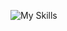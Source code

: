 ![My Skills](https://skillicons.dev/icons?i=py,github,scala,django,flask,javascript,html,css,mysql,tensorflow,sql)



